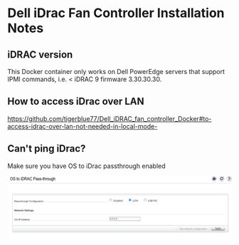 # Dell iDrac Fan Controller Installation Notes

## iDRAC version

This Docker container only works on Dell PowerEdge servers that support IPMI commands, i.e. < iDRAC 9 firmware 3.30.30.30.

## How to access iDrac over LAN

https://github.com/tigerblue77/Dell_iDRAC_fan_controller_Docker#to-access-idrac-over-lan-not-needed-in-local-mode-

## Can't ping iDrac?

Make sure you have OS to iDrac passthrough enabled

![OStoIdracPassthrough](img/OStoiDracPassThrough.png)
